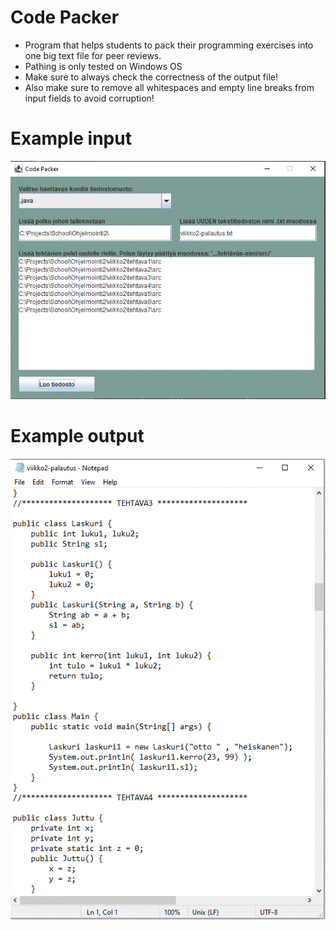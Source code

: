 # Code Packer

* Program that helps students to pack their programming exercises into one big text file for peer reviews.
* Pathing is only tested on Windows OS
* Make sure to always check the correctness of the output file!
* Also make sure to remove all whitespaces and empty line breaks from input fields to avoid corruption!

# Example input 
![alt text](input.GIF)

# Example output
![alt text](output.GIF)